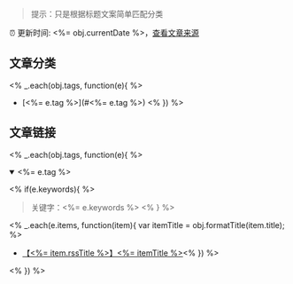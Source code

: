 > 提示：只是根据标题文案简单匹配分类

:alarm_clock: 更新时间: <%= obj.currentDate %>，[查看文章来源](./README.md)

## 文章分类
<% _.each(obj.tags, function(e){ %>
- [<%= e.tag %>](#<%= e.tag %>) <% }) %>

## 文章链接
<% _.each(obj.tags, function(e){ %>
<details open>
<summary id="<%= e.tag %>">
  <%= e.tag %>
</summary>
<p></p>

<% if(e.keywords){ %>
> 关键字：<%= e.keywords %>
<% } %>

<% _.each(e.items, function(item){ var itemTitle = obj.formatTitle(item.title); %>
- [【<%= item.rssTitle %>】<%= itemTitle %>](<%= item.link %>)<% }) %>

</details>
<% }) %>
